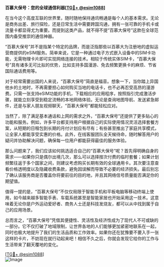 **百慕大保号：您的全球通信利器[[TG💪+ @esim1088](https://t.me/s/esim1088)]**

在当今这个高度互联的世界里，随时随地保持通讯畅通是每个人的基本需求。无论是商务出差、旅行探险，还是日常生活中需要跨国沟通，拥有一张可靠的手机卡或流量卡都显得尤为重要。而提到这类产品，就不得不提“百慕大保号”这款在全球范围内备受推崇的通信神器。

“百慕大保号”并不是指某个特定的品牌，而是泛指那些以百慕大为注册地的虚拟运营商提供的eSIM服务。简单来说，它是一种通过电子方式嵌入设备中的SIM卡功能，无需物理卡片即可实现网络连接的技术。相较于传统实体SIM卡，“百慕大保号”具有诸多无可比拟的优势，比如支持多国漫游、免去频繁更换卡的麻烦、节省国际通话费用等。

对于经常需要出国的人来说，“百慕大保号”简直是福音。想象一下，当你踏上异国他乡的土地时，不再需要担心如何购买当地的电话卡，也不必再忍受高昂的漫游费。只需一张支持eSIM功能的手机，下载相应的应用程序，按照指引完成激活步骤，就能立刻享受到稳定流畅的本地网络体验。无论是查询地图导航、发送紧急邮件，还是与家人朋友视频聊天，“百慕大保号”都能轻松应对。

当然了，除了满足基本通话和上网的需求之外，“百慕大保号”还提供了更多贴心的功能和服务。例如，许多平台都支持用户根据自己的实际使用情况灵活选择套餐方案，从短期的日租包到长期的月付计划应有尽有；有些甚至推出了家庭共享模式，让全家人都能享受实惠的价格。此外，在线客服团队全天候待命，随时解答用户的疑问并协助解决问题，确保每一位用户都能获得最佳的服务体验。

那么问题来了，我们应该如何挑选适合自己的“百慕大保号”呢？首先得明确自身的需求——如果你只是偶尔出境几次，那么可以选择按次付费的临时套餐；如果计划频繁往返于多个国家之间，则建议考虑购买长期有效的全球通用卡。其次要注意查看价格透明度以及隐藏收费条款，避免因误解而导致不必要的经济损失。最后别忘了确认该服务商是否覆盖你将要前往的目的地，并且其网络信号质量能否满足你的期望值。

值得一提的是，“百慕大保号”不仅仅局限于智能手机和平板电脑等移动终端上使用，如今越来越多智能手表、车载系统甚至是智能家居也开始采用这一技术。这意味着无论你是户外运动爱好者、商务人士还是科技发烧友，都可以从中找到属于自己的应用场景。

总而言之，“百慕大保号”凭借其便捷性、灵活性及经济性成为了现代人不可或缺的一部分。它不仅打破了地域限制，让世界各地的人们能够更加紧密地联系在一起，同时也极大地提升了我们的生活品质和工作效率。如果你还在犹豫要不要入手一张这样的卡片，不妨现在就行动起来吧！相信不久之后，你就会发现它给你的工作与生活带来了翻天覆地的变化。

[[TG💪+ @esim1088](https://t.me/s/esim1088)]  
![Image](https://i.postimg.cc/4NQfJmqS/Snipaste-2025-05-13-00-14-12.png)
